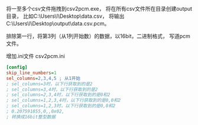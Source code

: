 将一至多个csv文件拖拽到csv2pcm.exe，
将在所有csv文件所在目录创建output目录，
比如C:\Users\l\Desktop\data.csv，
将输出C:\Users\l\Desktop\output\data.csv.pcm。

排除第一行，将第3列（从1列开始数）的数据，以16bit，二进制格式，
写道pcm文件。

增加.ini文件
csv2pcm.ini

```ini
[config]
skip_line_numbers=1
sel_columns=2,3,4,5 ; 从1开始
; sel_columns=3时，以下行获取到的是2
; sel_columns=3,4时，以下行获取到的是2
; sel_columns=2,3,4时，以下行获取到的是0和2
; sel_columns=1,2,3,4时，以下行获取到的是0,0和2
; sel_columns=1,2,3时，以下行获取到的是0,0和2
; 0.207591855,0,,0x02,
; 转换成16bit整型数据
```
